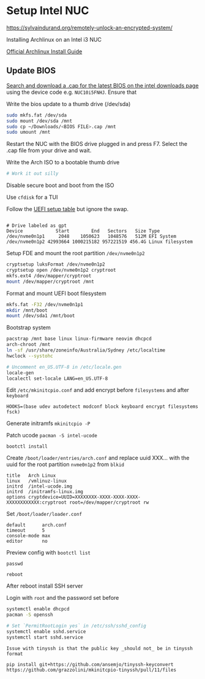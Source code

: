 # Setup Intel NUC

https://sylvaindurand.org/remotely-unlock-an-encrypted-system/

Installing Archlinux on an Intel i3 NUC

[Official Archlinux Install Guide](https://wiki.archlinux.org/title/Installation_guide)

## Update BIOS

[Search and download a .cap for the latest BIOS on the intel downloads page](https://www.intel.com/content/www/us/en/download-center/home.html) using the device code e.g. `NUC10i5FNHJ`. Ensure that 

Write the bios update to a thumb drive (/dev/sda)

```sh
sudo mkfs.fat /dev/sda
sudo mount /dev/sda /mnt
sudo cp ~/Downloads/<BIOS FILE>.cap /mnt
sudo umount /mnt
```

Restart the NUC with the BIOS drive plugged in and press F7. Select the .cap file from your drive and wait.

Write the Arch ISO to a bootable thumb drive
```sh
# Work it out silly
```
Disable secure boot and boot from the ISO

Use `cfdisk` for a TUI 

Follow the [UEFI setup table](https://wiki.archlinux.org/title/Partitioning#UEFI/GPT_layout_example) but ignore the swap.

```

# Drive labeled as gpt
Device            Start        End   Sectors   Size Type
/dev/nvme0n1p1     2048    1050623   1048576   512M EFI System
/dev/nvme0n1p2 42993664 1000215182 957221519 456.4G Linux filesystem
```


Setup FDE and mount the root partition `/dev/nvme0n1p2`

```sh
cryptsetup luksFormat /dev/nvme0n1p2
cryptsetup open /dev/nvme0n1p2 cryptroot
mkfs.ext4 /dev/mapper/cryptroot
mount /dev/mapper/cryptroot /mnt
```

Format and mount UEFI boot filesystem
```sh
mkfs.fat -F32 /dev/nvme0n1p1
mkdir /mnt/boot
mount /dev/sda1 /mnt/boot
```

Bootstrap system
```sh
pacstrap /mnt base linux linux-firmware neovim dhcpcd
arch-chroot /mnt
ln -sf /usr/share/zoneinfo/Australia/Sydney /etc/localtime
hwclock --systohc

# Uncomment en_US.UTF-8 in /etc/locale.gen
locale-gen
localectl set-locale LANG=en_US.UTF-8
```
Edit `/etc/mkinitcpio.conf` and add encrypt before `filesystems` and after `keyboard`

`HOOKS=(base udev autodetect modconf block keyboard encrypt filesystems fsck)`

Generate initramfs
`mkinitcpio -P`

Patch ucode
`pacman -S intel-ucode`

`bootctl install`

Create `/boot/loader/entries/arch.conf` and replace uuid XXX... with the uuid for the root partition `nvme0n1p2` from `blkid`
```
title   Arch Linux
linux   /vmlinuz-linux
initrd  /intel-ucode.img
initrd  /initramfs-linux.img
options cryptdevice=UUID=XXXXXXXX-XXXX-XXXX-XXXX-XXXXXXXXXXXX:cryptroot root=/dev/mapper/cryptroot rw
```

Set `/boot/loader/loader.conf`
```
default      arch.conf
timeout      5
console-mode max
editor       no
```

Preview config with `bootctl list`

`passwd`

`reboot`

After reboot install SSH server


Login with
`root` and the password set before

```sh
systemctl enable dhcpcd
pacman -S openssh

# Set `PermitRootLogin yes` in /etc/ssh/sshd_config
systemctl enable sshd.service
systemctl start sshd.service
```

```
Issue with tinyssh is that the public key _should not_ be in tinyssh format

pip install git+https://github.com/ansemjo/tinyssh-keyconvert
https://github.com/grazzolini/mkinitcpio-tinyssh/pull/11/files
```
